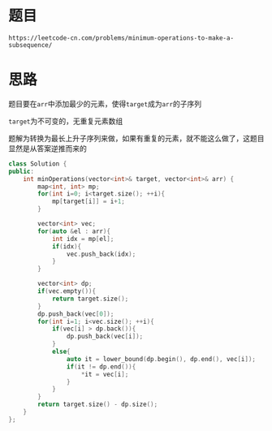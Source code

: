# 题目
`https://leetcode-cn.com/problems/minimum-operations-to-make-a-subsequence/`


# 思路
题目要在`arr`中添加最少的元素，使得`target`成为`arr`的子序列

`target`为不可变的，无重复元素数组

题解为转换为最长上升子序列来做，如果有重复的元素，就不能这么做了，这题目显然是从答案逆推而来的


```cpp
class Solution {
public:
    int minOperations(vector<int>& target, vector<int>& arr) {
        map<int, int> mp;
        for(int i=0; i<target.size(); ++i){
            mp[target[i]] = i+1;
        }

        vector<int> vec;
        for(auto &el : arr){
            int idx = mp[el];
            if(idx){
                vec.push_back(idx);
            }
        }

        vector<int> dp;
        if(vec.empty()){
            return target.size();
        }
        dp.push_back(vec[0]);
        for(int i=1; i<vec.size(); ++i){
            if(vec[i] > dp.back()){
                dp.push_back(vec[i]);
            }
            else{
                auto it = lower_bound(dp.begin(), dp.end(), vec[i]);
                if(it != dp.end()){
                    *it = vec[i];
                }
            }
        }
        return target.size() - dp.size(); 
    }
};
```


